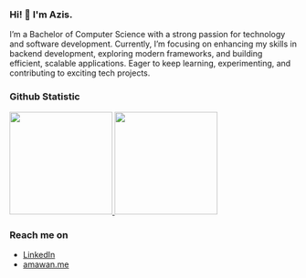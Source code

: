 ### Hi! 👋 I'm Azis.

I’m a Bachelor of Computer Science with a strong passion for technology and software development.
Currently, I’m focusing on enhancing my skills in backend development, exploring modern frameworks, and building efficient, scalable applications.
Eager to keep learning, experimenting, and contributing to exciting tech projects.

  
### Github Statistic
<p align="left">
<a href="https://github.com/azissukmawan">
  <img height="180em" src="https://github-readme-stats-eight-theta.vercel.app/api?username=azissukmawan&show_icons=true&theme=algolia&include_all_commits=true&count_private=true"/>
  <img height="180em" src="https://github-readme-stats-eight-theta.vercel.app/api/top-langs/?username=azissukmawan&layout=compact&langs_count=8&theme=algolia"/>
</a>
</p>

### Reach me on
- <a href="https://linkedin.com/in/abdul-azis-sukmawan/">LinkedIn</a>
- <a href="https://www.amawan.me/">amawan.me</a>
